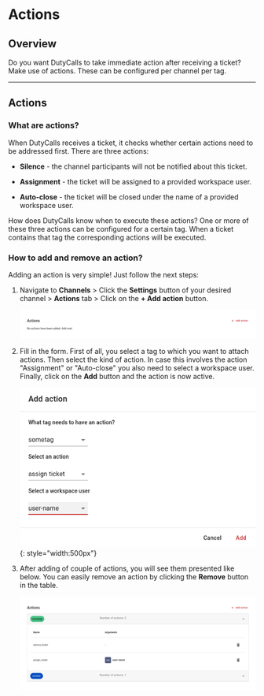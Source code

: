 # Actions

## Overview

Do you want DutyCalls to take immediate action after receiving a ticket? Make use of actions. These can be configured per channel per tag.

---

## Actions

### What are actions?

When DutyCalls receives a ticket, it checks whether certain actions need to be addressed first. There are three actions:

* **Silence** - the channel participants will not be notified about this ticket.

* **Assignment** - the ticket will be assigned to a provided workspace user.

* **Auto-close** - the ticket will be closed under the name of a provided workspace user.

How does DutyCalls know when to execute these actions? One or more of these three actions can be configured for a certain tag. When a ticket contains that tag the corresponding actions will be executed.

### How to add and remove an action?

Adding an action is very simple! Just follow the next steps:

1. Navigate to **Channels** > Click the **Settings** button of your desired channel > **Actions** tab > Click on the **+ Add action** button.

    ![image - Add action - Step 1](images/add-action-1.png)

2. Fill in the form. First of all, you select a tag to which you want to attach actions. Then select the kind of action. In case this involves the action "Assignment" or "Auto-close" you also need to select a workspace user. Finally, click on the **Add** button and the action is now active.

    ![image - Add Action - Step 2](images/add-action-2.png){: style="width:500px"}

3. After adding of couple of actions, you will see them presented like below. You can easily remove an action by clicking the **Remove** button in the table.

    ![image - Add Action - Step 2](images/add-action-3.png)
